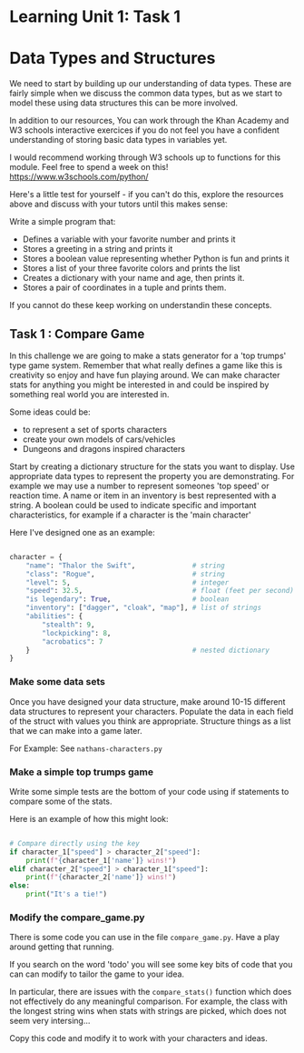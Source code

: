 # Learning Unit 1: Task 1

# Data Types and Structures

We need to start by building up our understanding of data types. These are fairly simple when we discuss the common data types, but as we start to model these using data structures this can be more involved.

In addition to our resources, You can work through the Khan Academy and W3 schools interactive exercices if you do not feel you have a confident understanding of storing basic data types in variables yet.

I would recommend working through W3 schools up to functions for this module. Feel free to spend a week on this!
https://www.w3schools.com/python/

Here's a little test for yourself - if you can't do this, explore the resources above and discuss with your tutors until this makes sense:

Write a simple program that:
- Defines a variable with your favorite number and prints it
- Stores a greeting in a string and prints it
- Stores a boolean value representing whether Python is fun and prints it
- Stores a list of your three favorite colors and prints the list
- Creates a dictionary with your name and age, then prints it.
- Stores a pair of coordinates in a tuple and prints them.


If you cannot do these keep working on understandin these concepts.

## Task 1 : Compare Game

In this challenge we are going to make a stats generator for a 'top trumps' type game system. Remember that what really defines a game like this is creativity so enjoy and have fun playing around. We can make character stats for anything you might be interested in and could be inspired by something real world you are interested in.

Some ideas could be:
- to represent a set of sports characters
- create your own models of cars/vehicles
- Dungeons and dragons inspired characters

Start by creating a dictionary structure for the stats you want to display. Use appropriate data types to represent the property you are demonstrating. For example we may use a number to represent someones 'top speed' or reaction time. A name or item in an inventory is best represented with a string. A boolean could be used to indicate specific and important characteristics, for example if a character is the 'main character'

Here I've designed one as an example: 

```python

character = {
    "name": "Thalor the Swift",              # string
    "class": "Rogue",                        # string
    "level": 5,                              # integer
    "speed": 32.5,                           # float (feet per second)
    "is legendary": True,                    # boolean
    "inventory": ["dagger", "cloak", "map"], # list of strings
    "abilities": {
        "stealth": 9,
        "lockpicking": 8,
        "acrobatics": 7
    }                                        # nested dictionary
}

```

### Make some data sets

Once you have designed your data structure, make around 10-15 different data structures to represent your characters. Populate the data in each field of the struct with values you think are appropriate. Structure things as a list that we can make into a game later.

For Example: See `nathans-characters.py`

### Make a simple top trumps game

Write some simple tests are the bottom of your code using if statements to compare some of the stats.

Here is an example of how this might look:

```python

# Compare directly using the key
if character_1["speed"] > character_2["speed"]:
    print(f"{character_1['name']} wins!")
elif character_2["speed"] > character_1["speed"]:
    print(f"{character_2['name']} wins!")
else:
    print("It's a tie!")

```

### Modify the compare_game.py

There is some code you can use in the file `compare_game.py`.
Have a play around getting that running. 

If you search on the word 'todo' you will see some key bits of code that you can can modify to tailor the game to your idea.

In particular, there are issues with the `compare_stats()` function which does not effectively do any meaningful comparison.
For example, the class with the longest string wins when stats with strings are picked, which does not seem very intersing...

Copy this code and modify it to work with your characters and ideas.
